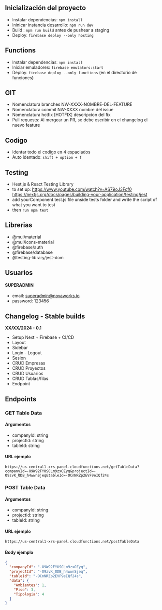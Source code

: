 ## Inicialización del proyecto
- Instalar dependencias: `npm install`
- Ininicar instancia desarrollo: `npm run dev`
- Build : `npm run build` antes de pushear a staging
- Deploy: `firebase deploy --only hosting`

## Functions
- Instalar dependencias: `npm install`
- Iniciar emuladores: `firebase emulators:start`
- Deploy: `firebase deploy --only functions` (en el directorio de funciones)

## GIT
- Nomenclatura branches NW-XXXX-NOMBRE-DEL-FEATURE
- Nomenclatura commit NW-XXXX nombre del issue
- Nomenclatura hotfix [HOTFIX] descripcion del fix
- Pull requests: Al mergear un PR, se debe escribir en el changelog el nuevo feature

## Codigo
- Identar todo el codigo en 4 espaciados
- Auto identado: `shift + option + f`

## Testing
- Hest.js & React Testing Library
- to set up: https://www.youtube.com/watch?v=AS79oJ3Fcf0  
https://nextjs.org/docs/pages/building-your-application/testing/jest
- add yourComponent.test.js file unside tests folder and write the script of what you want to test
- then `run npm test`

## Librerias
- @mui/material
- @mui/icons-material
- @firebase/auth
- @firebase/database
- @testing-library/jest-dom

## Usuarios
#### SUPERADMIN
- email: superadmin@novaworks.io
- password: 123456

## Changelog - Stable builds
**XX/XX/2024 - 0.1**
- Setup Next + Firebase + CI/CD
- Layout
- Sidebar
- Login - Logout
- Sesion
- CRUD Empresas
- CRUD Proyectos
- CRUD Usuarios
- CRUD Tablas/filas
- Endpoint

## Endpoints
### GET Table Data
#### Argumentos
- companyId: string
- projectId: string
- tableId: string

#### URL ejemplo
`https://us-central1-xrs-panel.cloudfunctions.net/getTableData?companyId=-O9W92FYUSCLm9zxOZyq&projectId=-O9zvK_ODB_h4wwnSjeq&tableId=-OCnNRZp2EVF9eIQf24s`

### POST Table Data
#### Argumentos
- companyId: string
- projectId: string
- tableId: string

#### URL ejemplo
`https://us-central1-xrs-panel.cloudfunctions.net/postTableData`

#### Body ejemplo
```json
{
  "companyId": "-O9W92FYUSCLm9zxOZyq",
  "projectId": "-O9zvK_ODB_h4wwnSjeq",
  "tableId": "-OCnNRZp2EVF9eIQf24s",
  "data": {
    "Ambientes": 1,
    "Piso": 3,
    "Tipologia": 4
  }
}
```